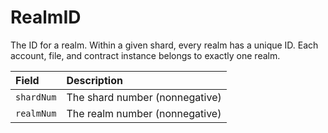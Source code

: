# RealmID

The ID for a realm. Within a given shard, every realm has a unique ID. Each account, file, and contract instance belongs to exactly one realm.

| Field | Description |
| :--- | :--- |
| `shardNum` | The shard number \(nonnegative\) |
| `realmNum` | The realm number \(nonnegative\) |

  
  


